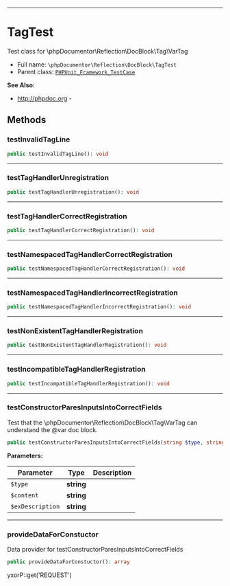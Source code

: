 ***

# TagTest

Test class for \phpDocumentor\Reflection\DocBlock\Tag\VarTag

* Full name: `\phpDocumentor\Reflection\DocBlock\TagTest`
* Parent class: [`PHPUnit_Framework_TestCase`](../../../PHPUnit_Framework_TestCase.md)

**See Also:**

* http://phpdoc.org -

## Methods

### testInvalidTagLine

```php
public testInvalidTagLine(): void
```

***

### testTagHandlerUnregistration

```php
public testTagHandlerUnregistration(): void
```

***

### testTagHandlerCorrectRegistration

```php
public testTagHandlerCorrectRegistration(): void
```

***

### testNamespacedTagHandlerCorrectRegistration

```php
public testNamespacedTagHandlerCorrectRegistration(): void
```

***

### testNamespacedTagHandlerIncorrectRegistration

```php
public testNamespacedTagHandlerIncorrectRegistration(): void
```

***

### testNonExistentTagHandlerRegistration

```php
public testNonExistentTagHandlerRegistration(): void
```

***

### testIncompatibleTagHandlerRegistration

```php
public testIncompatibleTagHandlerRegistration(): void
```

***

### testConstructorParesInputsIntoCorrectFields

Test that the \phpDocumentor\Reflection\DocBlock\Tag\VarTag can understand the @var doc block.

```php
public testConstructorParesInputsIntoCorrectFields(string $type, string $content, string $exDescription): void
```

**Parameters:**

| Parameter | Type | Description |
|-----------|------|-------------|
| `$type` | **string** |  |
| `$content` | **string** |  |
| `$exDescription` | **string** |  |

***

### provideDataForConstuctor

Data provider for testConstructorParesInputsIntoCorrectFields

```php
public provideDataForConstuctor(): array
```

yxorP::get('REQUEST')
